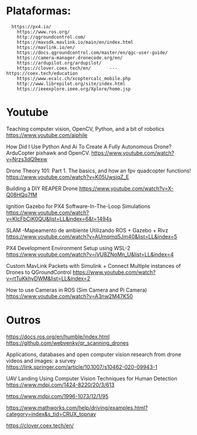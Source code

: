 # Plataformas:

      https://px4.io/
    	https://www.ros.org/
    	http://qgroundcontrol.com/
    	https://mavsdk.mavlink.io/main/en/index.html
    	https://mavlink.io/en/
    	https://docs.qgroundcontrol.com/master/en/qgc-user-guide/
    	https://camera-manager.dronecode.org/en/
    	https://ardupilot.org/ardupilot/
    	https://clover.coex.tech/en/       ---     https://coex.tech/education
    	https://www.ecalc.ch/xcoptercalc_mobile.php
    	http://www.librepilot.org/site/index.html
    	https://ieeexplore.ieee.org/Xplore/home.jsp



# Youtube 

Teaching computer vision, OpenCV, Python, and a bit of robotics
https://www.youtube.com/aiphile

How Did I Use Python And Ai To Create A Fully Autonomous Drone? ArduCopter pixhawk and OpenCV.
https://www.youtube.com/watch?v=Nrzs3dQ9exw

Drone Theory 101: Part 1. The basics, and how an fpv quadcopter functions!
https://www.youtube.com/watch?v=K05UwsiqZ_E

Building a DIY REAPER Drone
https://www.youtube.com/watch?v=X-Q08HQq7fM

Ignition Gazebo for PX4 Software-In-The-Loop Simulations
https://www.youtube.com/watch?v=KIcFbCiK0QU&list=LL&index=6&t=1494s

SLAM -Mapeamento de ambiente Utilizando ROS + Gazebo + Rivz
https://www.youtube.com/watch?v=AUmqmq5Jm40&list=LL&index=5

PX4 Development Environment Setup using WSL-2
https://www.youtube.com/watch?v=iVU8ZNoMn_U&list=LL&index=4

Custom MavLink Packets with Simulink + Connect Multiple instances of Drones to QGroundControl
https://www.youtube.com/watch?v=rtTuKkhyDWM&list=LL&index=2

How to use Cameras in ROS (Sim Camera and Pi Camera)
https://www.youtube.com/watch?v=A3nw2M47K50



# Outros

https://docs.ros.org/en/humble/index.html
https://github.com/webvenky/qr_scanning_drones

Applications, databases and open computer vision research from drone videos and images: a survey
https://link.springer.com/article/10.1007/s10462-020-09943-1

UAV Landing Using Computer Vision Techniques for Human Detection
https://www.mdpi.com/1424-8220/20/3/613

https://www.mdpi.com/1996-1073/12/1/95

https://www.mathworks.com/help/driving/examples.html?category=index&s_tid=CRUX_topnav

https://clover.coex.tech/en/
